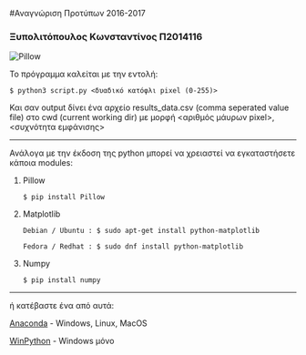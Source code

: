 #Αναγνώριση Προτύπων 2016-2017

### Ξυπολιτόπουλος Κωνσταντίνος Π2014116

![Pillow](https://pbs.twimg.com/profile_images/510760404411109380/wDGjWJxk.png "Pillow")


Το πρόγραμμα καλείται με την εντολή:

```
$ python3 script.py <δυαδικό κατόφλι pixel (0-255)>
```

Και σαν output δίνει ένα αρχείο results_data.csv (comma seperated value file) στο cwd (current working dir) με μορφή  <αριθμός μάυρων pixel>, <συχνότητα εμφάνισης>
___
Ανάλογα με την έκδοση της python μπορεί να χρειαστεί να εγκαταστήσετε κάποια modules:

1. Pillow

	```$ pip install Pillow```
2. Matplotlib

	```Debian / Ubuntu : $ sudo apt-get install python-matplotlib```

	```Fedora / Redhat : $ sudo dnf install python-matplotlib```
3. Numpy

	```$ pip install numpy```

___
ή κατέβαστε ένα από αυτά:

[Anaconda](https://www.continuum.io/downloads) - Windows, Linux, MacOS

[WinPython](http://winpython.github.io/) - Windows μόνο



